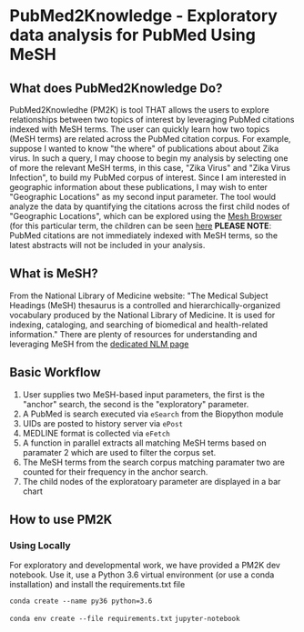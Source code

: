 # PubMed2Knowledge - Exploratory data analysis for PubMed Using MeSH
## What does PubMed2Knowledge Do?
PubMed2Knowledhe (PM2K) is tool THAT allows the users to explore relationships between two topics of interest by leveraging PubMed citations indexed with MeSH terms.  The user can quickly learn how two topics (MeSH terms) are related across the PubMed citation corpus.
For example, suppose I wanted to know "the where" of publications about about Zika virus.  In such a query, I may choose to begin my analysis by selecting one of more the relevant MeSH terms, in this case, "Zika Virus" and "Zika Virus Infection", to build my PubMed corpus of interest.  Since I am interested in geographic information about these publications, I may wish to enter "Geographic Locations" as my second input parameter.  The tool would analyze the data by quantifying the citations across the first child nodes of "Geographic Locations", which can be explored using the [Mesh Browser](https://meshb.nlm.nih.gov/search) (for this particular term, the children can be seen [here](https://meshb.nlm.nih.gov/record/ui?ui=D005842)
**PLEASE NOTE**: PubMed citations are not immediately indexed with MeSH terms, so the latest abstracts will not be included in your analysis.

## What is MeSH?
From the National Library of Medicine website: "The Medical Subject Headings (MeSH) thesaurus is a controlled and hierarchically-organized vocabulary produced by the National Library of Medicine. It is used for indexing, cataloging, and searching of biomedical and health-related information." There are plenty of resources for understanding and leveraging MeSH from the [dedicated NLM page](https://www.nlm.nih.gov/mesh/meshhome.html)

## Basic Workflow
1. User supplies two MeSH-based input parameters, the first is the "anchor" search, the second is the "exploratory" parameter.
2. A PubMed is search executed via `eSearch` from the Biopython module
3. UIDs are posted to history server via `ePost`
4. MEDLINE format is collected via `eFetch`
5. A function in parallel extracts  all matching MeSH terms based on paramater 2 which are used to filter the corpus set.
6. The MeSH terms from the search corpus matching paramater two are counted for their frequency in the anchor search.
7. The child nodes of the exploratoary parameter are displayed in a bar chart

## How to use PM2K
### Using Locally
For exploratory and developmental work, we have provided a PM2K dev notebook.  Use it, use a Python 3.6 virtual environment (or use a conda installation) and install the requirements.txt file

`conda create --name py36 python=3.6`

`conda env create --file requirements.txt`
`jupyter-notebook`

